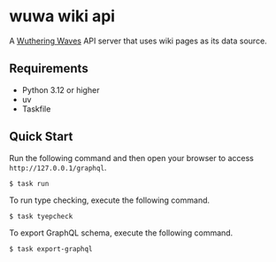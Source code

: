 # wuwa wiki api

A [Wuthering Waves](https://wutheringwaves.kurogames.com/) API server that uses
wiki pages as its data source.

## Requirements

- Python 3.12 or higher
- uv
- Taskfile

## Quick Start

Run the following command and then open your browser to access
`http://127.0.0.1/graphql`.

```
$ task run
```

To run type checking, execute the following command.

```
$ task tyepcheck
```

To export GraphQL schema, execute the following command.

```
$ task export-graphql
```